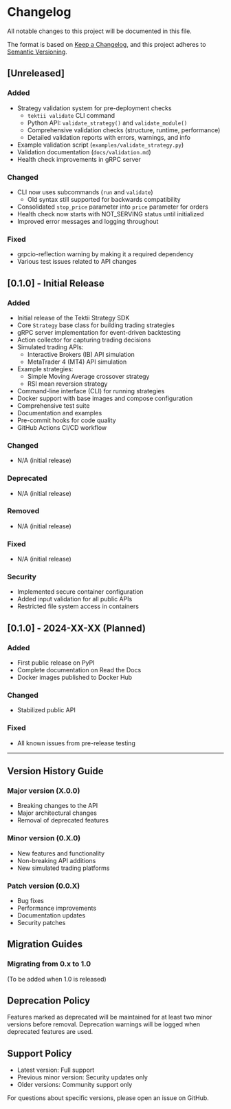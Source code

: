 # Changelog

All notable changes to this project will be documented in this file.

The format is based on [Keep a Changelog](https://keepachangelog.com/en/1.0.0/),
and this project adheres to [Semantic Versioning](https://semver.org/spec/v2.0.0.html).

## [Unreleased]

### Added
- Strategy validation system for pre-deployment checks
  - `tektii validate` CLI command
  - Python API: `validate_strategy()` and `validate_module()`
  - Comprehensive validation checks (structure, runtime, performance)
  - Detailed validation reports with errors, warnings, and info
- Example validation script (`examples/validate_strategy.py`)
- Validation documentation (`docs/validation.md`)
- Health check improvements in gRPC server

### Changed
- CLI now uses subcommands (`run` and `validate`)
  - Old syntax still supported for backwards compatibility
- Consolidated `stop_price` parameter into `price` parameter for orders
- Health check now starts with NOT_SERVING status until initialized
- Improved error messages and logging throughout

### Fixed
- grpcio-reflection warning by making it a required dependency
- Various test issues related to API changes

## [0.1.0] - Initial Release

### Added
- Initial release of the Tektii Strategy SDK
- Core `Strategy` base class for building trading strategies
- gRPC server implementation for event-driven backtesting
- Action collector for capturing trading decisions
- Simulated trading APIs:
  - Interactive Brokers (IB) API simulation
  - MetaTrader 4 (MT4) API simulation
- Example strategies:
  - Simple Moving Average crossover strategy
  - RSI mean reversion strategy
- Command-line interface (CLI) for running strategies
- Docker support with base images and compose configuration
- Comprehensive test suite
- Documentation and examples
- Pre-commit hooks for code quality
- GitHub Actions CI/CD workflow

### Changed
- N/A (initial release)

### Deprecated
- N/A (initial release)

### Removed
- N/A (initial release)

### Fixed
- N/A (initial release)

### Security
- Implemented secure container configuration
- Added input validation for all public APIs
- Restricted file system access in containers

## [0.1.0] - 2024-XX-XX (Planned)

### Added
- First public release on PyPI
- Complete documentation on Read the Docs
- Docker images published to Docker Hub

### Changed
- Stabilized public API

### Fixed
- All known issues from pre-release testing

---

## Version History Guide

### Major version (X.0.0)
- Breaking changes to the API
- Major architectural changes
- Removal of deprecated features

### Minor version (0.X.0)
- New features and functionality
- Non-breaking API additions
- New simulated trading platforms

### Patch version (0.0.X)
- Bug fixes
- Performance improvements
- Documentation updates
- Security patches

## Migration Guides

### Migrating from 0.x to 1.0
(To be added when 1.0 is released)

## Deprecation Policy

Features marked as deprecated will be maintained for at least two minor versions before removal. Deprecation warnings will be logged when deprecated features are used.

## Support Policy

- Latest version: Full support
- Previous minor version: Security updates only
- Older versions: Community support only

For questions about specific versions, please open an issue on GitHub.
